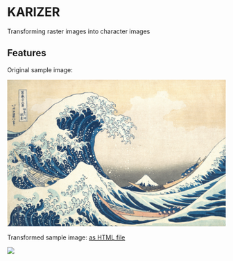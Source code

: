 KARIZER
========

Transforming raster images into character images

Features
------------

Original sample image:

![](sample/sample.jpg)

Transformed sample image: [as HTML file](sample/sample-transform.html)

![](../assets/images/sample-transformed.png)
